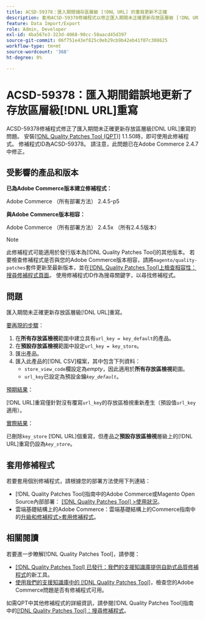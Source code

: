```yaml
---
title: ACSD-59378：匯入期間儲存區層級 [!DNL URL] 的重寫更新不正確
description: 套用ACSD-59378修補程式以修正匯入期間未正確更新存放區層級 [!DNL URL] 重寫的Adobe Commerce問題。
feature: Data Import/Export
role: Admin, Developer
exl-id: 4ba567e3-323d-4068-90cc-50aacd45d397
source-git-commit: 06f751e43ef825c0eb29cb9b42eb41f07c308625
workflow-type: tm+mt
source-wordcount: '368'
ht-degree: 0%

---
```


# ACSD-59378：匯入期間錯誤地更新了存放區層級[!DNL URL]重寫

ACSD-59378修補程式修正了匯入期間未正確更新存放區層級[!DNL URL]重寫的問題。 安裝[[!DNL Quality Patches Tool (QPT)]](/help/announcements/adobe-commerce-announcements/magento-quality-patches-released-new-tool-to-self-serve-quality-patches.md) 1.1.50時，即可使用此修補程式。 修補程式ID為ACSD-59378。 請注意，此問題已在Adobe Commerce 2.4.7中修正。

## 受影響的產品和版本

**已為Adobe Commerce版本建立修補程式：**

Adobe Commerce （所有部署方法） 2.4.5-p5

**與Adobe Commerce版本相容：**

Adobe Commerce （所有部署方法） 2.4.5x （所有2.4.5版本）

>[!NOTE]
>
>此修補程式可能適用於發行版本為[!DNL Quality Patches Tool]的其他版本。 若要檢查修補程式是否與您的Adobe Commerce版本相容，請將`magento/quality-patches`套件更新至最新版本，並在[[!DNL Quality Patches Tool]上檢查相容性：搜尋修補程式頁面](https://experienceleague.adobe.com/tools/commerce-quality-patches/index.html)。 使用修補程式ID作為搜尋關鍵字，以尋找修補程式。

## 問題

匯入期間未正確更新存放區層級[!DNL URL]重寫。

<u>要再現的步驟</u>：

1. 在&#x200B;**所有存放區檢視**&#x200B;範圍中建立具有`url_key = key_default`的產品。
1. 在&#x200B;**預設存放區檢視**&#x200B;範圍中設定`url_key = key_store`。
1. 匯出產品。
1. 匯入此產品的[!DNL CSV]檔案，其中包含下列資料：
   * `store_view_code`欄設定為&#x200B;*empty*，因此適用於&#x200B;**所有存放區檢視**&#x200B;範圍。
   * `url_key`已設定為預設金鑰&#x200B;*`key_default`*。

<u>預期結果</u>：

[!DNL URL]重寫僅針對沒有覆寫`url_key`的存放區檢視重新產生（預設值`url_key`適用）。

<u>實際結果</u>：

已刪除`key_store` [!DNL URL]個重寫，但產品之&#x200B;**預設存放區檢視**&#x200B;層級上的[!DNL URL]重寫仍設為&#x200B;*`key_store`*。

## 套用修補程式

若要套用個別修補程式，請根據您的部署方法使用下列連結：

* [!DNL Quality Patches Tool]指南中的Adobe Commerce或Magento Open Source內部部署： [[!DNL Quality Patches Tool] >使用狀況](https://experienceleague.adobe.com/docs/commerce-operations/tools/quality-patches-tool/usage.html)。
* 雲端基礎結構上的Adobe Commerce：雲端基礎結構上的Commerce指南中的[升級和修補程式>套用修補程式](https://experienceleague.adobe.com/docs/commerce-cloud-service/user-guide/develop/upgrade/apply-patches.html)。

## 相關閱讀

若要進一步瞭解[!DNL Quality Patches Tool]，請參閱：

* [[!DNL Quality Patches Tool] 已發行：我們的支援知識庫提供自助式品質修補程式](/help/announcements/adobe-commerce-announcements/magento-quality-patches-released-new-tool-to-self-serve-quality-patches.md)的新工具。
* [使用我們的支援知識庫中的 [!DNL Quality Patches Tool]](/help/support-tools/patches-available-in-qpt-tool/check-patch-for-magento-issue-with-magento-quality-patches.md)，檢查您的Adobe Commerce問題是否有修補程式可用。

如需QPT中其他修補程式的詳細資訊，請參閱[!DNL Quality Patches Tool]指南中的[[!DNL Quality Patches Tool]：搜尋修補程式](https://experienceleague.adobe.com/tools/commerce-quality-patches/index.html)。
